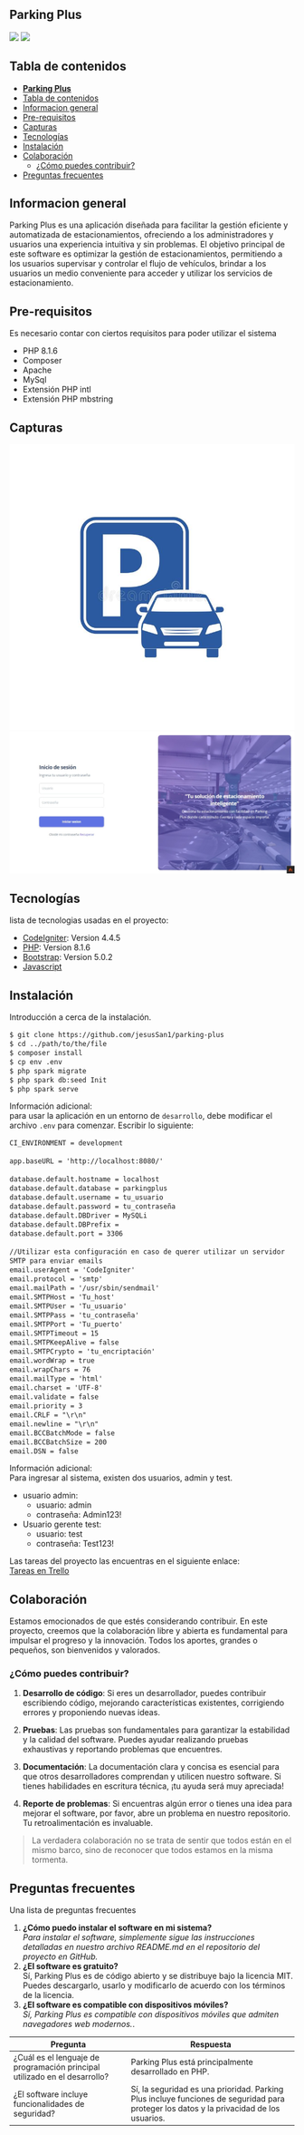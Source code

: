 ## **Parking Plus**
![](https://img.shields.io/badge/Estatus-Desarrollo-blue)
![](https://img.shields.io/badge/Licencia-MIT-green)
## Tabla de contenidos
- [**Parking Plus**](#parking-plus)
- [Tabla de contenidos](#tabla-de-contenidos)
- [Informacion general](#informacion-general)
- [Pre-requisitos](#pre-requisitos)
- [Capturas](#capturas)
- [Tecnologías](#tecnologías)
- [Instalación](#instalación)
- [Colaboración](#colaboración)
  - [¿Cómo puedes contribuir?](#cómo-puedes-contribuir)
- [Preguntas frecuentes](#preguntas-frecuentes)

## Informacion general
Parking Plus es una aplicación diseñada para facilitar la gestión eficiente y automatizada de estacionamientos, ofreciendo a los administradores y usuarios una experiencia intuitiva y sin problemas. El objetivo principal de este software es optimizar la gestión de estacionamientos, permitiendo a los usuarios supervisar y controlar el flujo de vehículos, brindar a los usuarios un medio conveniente para acceder y utilizar los servicios de estacionamiento.

## Pre-requisitos
Es necesario contar con ciertos requisitos para poder utilizar el sistema  
* PHP 8.1.6
* Composer
* Apache
* MySql
* Extensión PHP intl
* Extensión PHP mbstring

## Capturas
![Logo](./public/assets/img/icon.jpg)
![Login](./public/assets/img/login.jpeg)

## Tecnologías
lista de tecnologias usadas en el proyecto:
* [CodeIgniter](https://codeigniter.com/): Version 4.4.5
* [PHP](https://www.php.net/releases/8_1_6.php): Version 8.1.6
* [Bootstrap](https://getbootstrap.com/): Version 5.0.2
* [Javascript](https://developer.mozilla.org/es/docs/Learn/JavaScript/First_steps/What_is_JavaScript)

## Instalación
Introducción a cerca de la instalación. 
```
$ git clone https://github.com/jesusSan1/parking-plus
$ cd ../path/to/the/file
$ composer install
$ cp env .env
$ php spark migrate
$ php spark db:seed Init
$ php spark serve
```
Información adicional:  
para usar la aplicación en un entorno de ```desarrollo```, debe modificar el archivo ```.env``` para comenzar. Escribir lo siguiente:  
  
```
CI_ENVIRONMENT = development

app.baseURL = 'http://localhost:8080/'

database.default.hostname = localhost
database.default.database = parkingplus
database.default.username = tu_usuario
database.default.password = tu_contraseña
database.default.DBDriver = MySQLi
database.default.DBPrefix =
database.default.port = 3306

//Utilizar esta configuración en caso de querer utilizar un servidor SMTP para enviar emails
email.userAgent = 'CodeIgniter'
email.protocol = 'smtp'
email.mailPath = '/usr/sbin/sendmail'
email.SMTPHost = 'Tu_host'
email.SMTPUser = 'Tu_usuario'
email.SMTPPass = 'tu_contraseña'
email.SMTPPort = 'Tu_puerto'
email.SMTPTimeout = 15
email.SMTPKeepAlive = false
email.SMTPCrypto = 'tu_encriptación'
email.wordWrap = true
email.wrapChars = 76
email.mailType = 'html'
email.charset = 'UTF-8'
email.validate = false
email.priority = 3
email.CRLF = "\r\n"
email.newline = "\r\n"
email.BCCBatchMode = false
email.BCCBatchSize = 200
email.DSN = false
```

Información adicional:  
Para ingresar al sistema, existen dos usuarios, admin y test.  
* usuario admin:  
  * usuario: admin
  * contraseña: Admin123!
* Usuario gerente test:
  * usuario: test
  * contraseña: Test123!  
  
Las tareas del proyecto las encuentras en el siguiente enlace:  
[Tareas en Trello](https://trello.com/invite/b/650101176079db5c5225a02b/ATTIbcf1d560bfacbf4db739598b9ba9ba044240A742/sprint-backlog)
  
## Colaboración
Estamos emocionados de que estés considerando contribuir.
En este proyecto, creemos que la colaboración libre y abierta es fundamental para impulsar el progreso y la innovación. Todos los aportes, grandes o pequeños, son bienvenidos y valorados.

### ¿Cómo puedes contribuir?
1. **Desarrollo de código**: Si eres un desarrollador, puedes contribuir escribiendo código, mejorando características existentes, corrigiendo errores y proponiendo nuevas ideas.

2. **Pruebas**: Las pruebas son fundamentales para garantizar la estabilidad y la calidad del software. Puedes ayudar realizando pruebas exhaustivas y reportando problemas que encuentres.

3. **Documentación**: La documentación clara y concisa es esencial para que otros desarrolladores comprendan y utilicen nuestro software. Si tienes habilidades en escritura técnica, ¡tu ayuda será muy apreciada!

4. **Reporte de problemas**: Si encuentras algún error o tienes una idea para mejorar el software, por favor, abre un problema en nuestro repositorio. Tu retroalimentación es invaluable.

> La verdadera colaboración no se trata de sentir que todos están en el mismo barco, sino de reconocer que todos estamos en la misma tormenta.  


## Preguntas frecuentes
Una lista de preguntas frecuentes
1. **¿Cómo puedo instalar el software en mi sistema?**  
_Para instalar el software, simplemente sigue las instrucciones detalladas en nuestro archivo README.md en el repositorio del proyecto en GitHub._
2. __¿El software es gratuito?__  
Sí, Parking Plus es de código abierto y se distribuye bajo la licencia MIT. Puedes descargarlo, usarlo y modificarlo de acuerdo con los términos de la licencia.
3. **¿El software es compatible con dispositivos móviles?**  
*Sí, Parking Plus es compatible con dispositivos móviles que admiten navegadores web modernos.*.

| Pregunta                                                                   | Respuesta                                                                                                                              |
| -------------------------------------------------------------------------- | --------------------------------------------------------------------------------------------------------------------
| ¿Cuál es el lenguaje de programación principal utilizado en el desarrollo? | Parking Plus está principalmente desarrollado en PHP.
| ¿El software incluye funcionalidades de seguridad?                         | Sí, la seguridad es una prioridad. Parking Plus incluye funciones de seguridad para proteger los datos y la privacidad de los usuarios. |